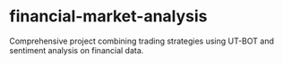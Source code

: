 # financial-market-analysis
Comprehensive project combining trading strategies using UT-BOT and sentiment analysis on financial data.
